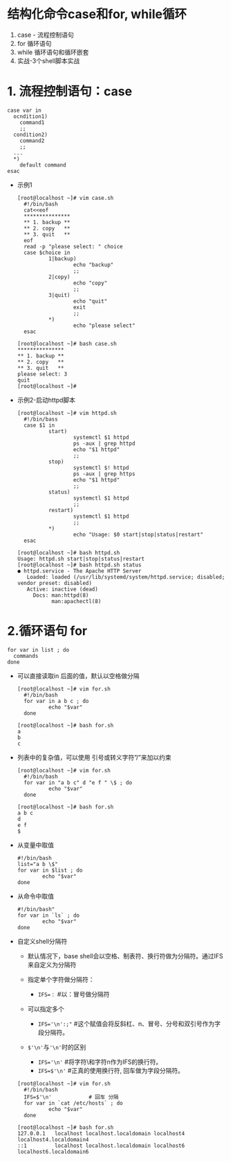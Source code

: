 # 结构化命令case和for, while循环

1. case - 流程控制语句
2. for 循环语句
3. while 循环语句和循环嵌套
4. 实战-3个shell脚本实战

# 1. 流程控制语句：case

```shell
case var in 
  ocndition1)
    command1
    ;;
  condition2)
    command2
    ;;
  ...
  *)
    default command
esac
```

- 示例1
  ```shell
  [root@localhost ~]# vim case.sh
    #!/bin/bash
    cat<<eof
    ***************
    ** 1. backup **
    ** 2. copy   **
    ** 3. quit   **
    eof
    read -p "please select: " choice
    case $choice in
            1|backup)
                    echo "backup"
                    ;;
            2|copy)
                    echo "copy"
                    ;;
            3|quit)
                    echo "quit"
                    exit
                    ;;
            *)
                    echo "please select"
    esac
  ```
  ```shell
  [root@localhost ~]# bash case.sh 
  ***************
  ** 1. backup **
  ** 2. copy   **
  ** 3. quit   **
  please select: 3
  quit
  [root@localhost ~]#
  ```
- 示例2-启动httpd脚本
  ```shell
  [root@localhost ~]# vim httpd.sh
    #!/bin/bass
    case $1 in
            start)
                    systemctl $1 httpd
                    ps -aux | grep httpd
                    echo "$1 httpd"
                    ;;
            stop)
                    systemctl $! httpd
                    ps -aux | grep https
                    echo "$1 httpd"
                    ;;
            status)
                    systemctl $1 httpd
                    ;;
            restart)
                    systemctl $1 httpd
                    ;;
            *)
                    echo "Usage: $0 start|stop|status|restart"
    esac
  ```
  
  ```shell
  [root@localhost ~]# bash httpd.sh 
  Usage: httpd.sh start|stop|status|restart
  [root@localhost ~]# bash httpd.sh status
  ● httpd.service - The Apache HTTP Server
     Loaded: loaded (/usr/lib/systemd/system/httpd.service; disabled; vendor preset: disabled)
     Active: inactive (dead)
       Docs: man:httpd(8)
             man:apachectl(8)
  ```
# 2.循环语句 for

```shell
for var in list ; do
  commands
done
```
- 可以直接读取in 后面的值，默认以空格做分隔
  ```shell
  [root@localhost ~]# vim for.sh
    #!/bin/bash
    for var in a b c ; do
            echo "$var"
    done

  [root@localhost ~]# bash for.sh 
  a
  b
  c
  ```
  
- 列表中的复杂值，可以使用 引号或转义字符”/”来加以约束
  ```shell
  [root@localhost ~]# vim for.sh
    #!/bin/bash
    for var in "a b c" d "e f " \$ ; do
            echo "$var"
    done
   
  [root@localhost ~]# bash for.sh 
  a b c
  d
  e f 
  $
  ```
- 从变量中取值
  ```shell
  #!/bin/bash
  list="a b \$"
  for var in $list ; do
          echo "$var"
  done
  ```

- 从命令中取值
  ```
  #!/bin/bash"
  for var in `ls` ; do
          echo "$var"
  done
  ```
- 自定义shell分隔符
  - 默认情况下，base shell会以空格、制表符、换行符做为分隔符。通过IFS来自定义为分隔符
  - 指定单个字符做分隔符：
    - ```IFS=：```   #以：冒号做分隔符
  - 可以指定多个
    - ```IFS='\n':;"```    #这个赋值会将反斜杠、n、冒号、分号和双引号作为字段分隔符。

  - ```$'\n'```与```'\n'```时的区别
    - ```IFS='\n'```    #将字符\和字符n作为IFS的换行符。
    - ```IFS=$'\n'```   #正真的使用换行符, 回车做为字段分隔符。

  ```
  [root@localhost ~]# vim for.sh
    #!/bin/bash
    IFS=$'\n'            # 回车 分隔
    for var in `cat /etc/hosts` ; do
            echo "$var"
    done

  [root@localhost ~]# bash for.sh 
  127.0.0.1   localhost localhost.localdomain localhost4 localhost4.localdomain4
  ::1         localhost localhost.localdomain localhost6 localhost6.localdomain6
  ```




